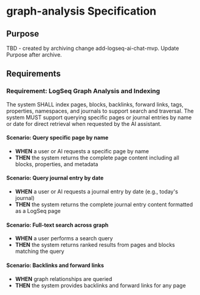 # graph-analysis Specification

## Purpose
TBD - created by archiving change add-logseq-ai-chat-mvp. Update Purpose after archive.
## Requirements
### Requirement: LogSeq Graph Analysis and Indexing
The system SHALL index pages, blocks, backlinks, forward links, tags, properties, namespaces, and journals to support search and traversal. The system MUST support querying specific pages or journal entries by name or date for direct retrieval when requested by the AI assistant.

#### Scenario: Query specific page by name
- **WHEN** a user or AI requests a specific page by name
- **THEN** the system returns the complete page content including all blocks, properties, and metadata

#### Scenario: Query journal entry by date
- **WHEN** a user or AI requests a journal entry by date (e.g., today's journal)
- **THEN** the system returns the complete journal entry content formatted as a LogSeq page

#### Scenario: Full-text search across graph
- **WHEN** a user performs a search query
- **THEN** the system returns ranked results from pages and blocks matching the query

#### Scenario: Backlinks and forward links
- **WHEN** graph relationships are queried
- **THEN** the system provides backlinks and forward links for any page

